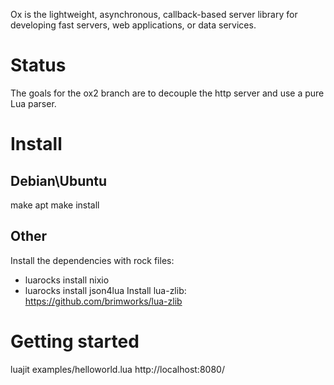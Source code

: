 Ox is the lightweight, asynchronous, callback-based server library for developing fast servers, web applications, or data services.

# Status
The goals for the ox2 branch are to decouple the http server and use a pure Lua parser.

# Install
## Debian\Ubuntu
make apt
make install

## Other
Install the dependencies with rock files:
 - luarocks install nixio
 - luarocks install json4lua 
Install lua-zlib: https://github.com/brimworks/lua-zlib

# Getting started
luajit examples/helloworld.lua
http://localhost:8080/
